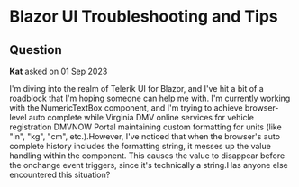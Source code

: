# Blazor UI Troubleshooting and Tips

## Question

**Kat** asked on 01 Sep 2023

I'm diving into the realm of Telerik UI for Blazor, and I've hit a bit of a roadblock that I'm hoping someone can help me with. I'm currently working with the NumericTextBox component, and I'm trying to achieve browser-level auto complete while Virginia DMV online services for vehicle registration DMVNOW Portal maintaining custom formatting for units (like "in", "kg", "cm", etc.).However, I've noticed that when the browser's auto complete history includes the formatting string, it messes up the value handling within the component. This causes the value to disappear before the onchange event triggers, since it's technically a string.Has anyone else encountered this situation?
